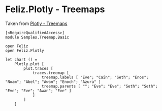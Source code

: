 ﻿# Feliz.Plotly - Treemaps

Taken from [Plotly - Treemaps](https://plot.ly/javascript/treemaps/)

```fsharp:plotly-chart-treemap-basic
[<RequireQualifiedAccess>]
module Samples.Treemap.Basic

open Feliz
open Feliz.Plotly

let chart () =
    Plotly.plot [
        plot.traces [
            traces.treemap [
                treemap.labels [ "Eve"; "Cain"; "Seth"; "Enos"; "Noam"; "Abel"; "Awan"; "Enoch"; "Azura" ]
                treemap.parents [ ""; "Eve"; "Eve"; "Seth"; "Seth"; "Eve"; "Eve"; "Awan"; "Eve" ]
            ]
        ]
    ]
```